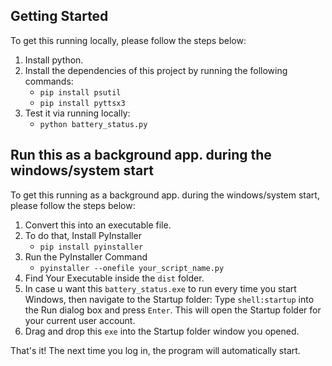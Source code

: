 ## Getting Started
To get this running locally, please follow the steps below:
1. Install python.
2. Install the dependencies of this project by running the following commands:
    - `pip install psutil`
    - `pip install pyttsx3`
3. Test it via running locally:
    - `python battery_status.py`

## Run this as a background app. during the windows/system start
To get this running as a background app. during the windows/system start, please follow the steps below:
1. Convert this into an executable file.
2. To do that, Install PyInstaller
    - `pip install pyinstaller`
3. Run the PyInstaller Command
    - `pyinstaller --onefile your_script_name.py`
4. Find Your Executable inside the `dist` folder.
5. In case u want this `battery_status.exe` to run every time you start Windows, then navigate to the Startup folder: Type `shell:startup` into the Run dialog box and press `Enter`. This will open the Startup folder for your current user account.
6. Drag and drop this `exe` into the Startup folder window you opened.

That's it! The next time you log in, the program will automatically start.
